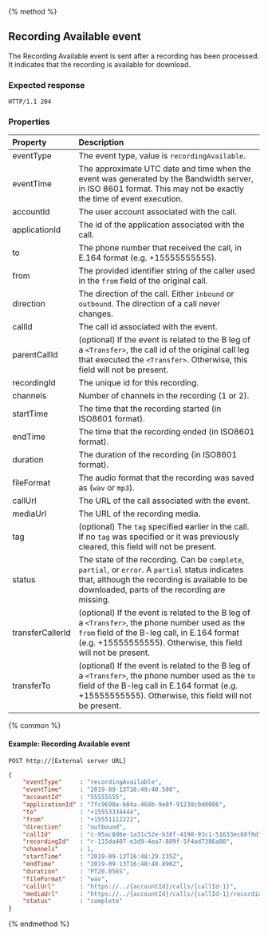 {% method %}
##  Recording Available event

The Recording Available event is sent after a recording has been processed. It indicates that the recording is available for download.

### Expected response

```http
HTTP/1.1 204
```

### Properties
| Property          | Description |
|:------------------|:------------|
| eventType         | The event type, value is `recordingAvailable`. |
| eventTime         | The approximate UTC date and time when the event was generated by the Bandwidth server, in ISO 8601 format. This may not be exactly the time of event execution. |
| accountId         | The user account associated with the call. |
| applicationId     | The id of the application associated with the call. |
| to                | The phone number that received the call, in E.164 format (e.g. +15555555555). |
| from              | The provided identifier string of the caller used in the `from` field of the original call. |   
| direction         | The direction of the call. Either `inbound` or `outbound`. The direction of a call never changes. |
| callId            | The call id associated with the event. |
| parentCallId      | (optional) If the event is related to the B leg of a `<Transfer>`, the call id of the original call leg that executed the `<Transfer>`. Otherwise, this field will not be present. |
| recordingId       | The unique id for this recording. |
| channels          | Number of channels in the recording (1 or 2). |
| startTime         | The time that the recording started (in ISO8601 format). |
| endTime           | The time that the recording ended (in ISO8601 format). |
| duration          | The duration of the recording (in ISO8601 format). |
| fileFormat        | The audio format that the recording was saved as (`wav` or `mp3`). |
| callUrl           | The URL of the call associated with the event. |
| mediaUrl          | The URL of the recording media. |
| tag               | (optional) The `tag` specified earlier in the call. If no `tag` was specified or it was previously cleared, this field will not be present. |
| status            | The state of the recording. Can be `complete`, `partial`, or `error`. A `partial` status indicates that, although the recording is available to be downloaded, parts of the recording are missing. |
| transferCallerId  | (optional) If the event is related to the B leg of a `<Transfer>`, the phone number used as the `from` field of the B-leg call, in E.164 format (e.g. +15555555555). Otherwise, this field will not be present. |
| transferTo        | (optional) If the event is related to the B leg of a `<Transfer>`, the phone number used as the `to` field of the B-leg call in E.164 format (e.g. +15555555555). Otherwise, this field will not be present. |

{% common %}

#### Example: Recording Available event

```
POST http://[External server URL]
```

```json
{
	"eventType"     : "recordingAvailable",
	"eventTime"     : "2019-09-13T16:49:40.500",
	"accountId"     : "55555555",
	"applicationId" : "7fc9698a-b04a-468b-9e8f-91238c0d0086",
	"to"            : "+15553334444",
	"from"          : "+15551112222",
	"direction"     : "outbound",
	"callId"        : "c-95ac8d6e-1a31c52e-b38f-4198-93c1-51633ec68f8d",
	"recordingId"   : "r-115da407-e3d9-4ea7-889f-5f4ad7386a80",
	"channels"      : 1,
	"startTime"     : "2019-09-13T16:48:29.235Z",
	"endTime"       : "2019-09-13T16:48:48.890Z",
	"duration"      : "PT20.056S",
	"fileFormat"    : "wav",
	"callUrl"       : "https://../{accountId}/calls/{callId-1}",
	"mediaUrl"      : "https://../{accountId}/calls/{callId-1}/recordings/{recordingId}/media",
	"status"        : "complete"
}
```

{% endmethod %}
